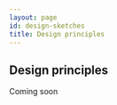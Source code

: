 ```yaml
---
layout: page
id: design-sketches
title: Design principles
---
```


## Design principles

Coming soon
